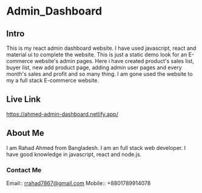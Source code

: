 # Admin_Dashboard
## Intro
This is my react admin dashboard website. I have used javascript, react and material ui to complete the website. This is just a static demo look for an E-commerce website's admin pages. Here i have created product's sales list, buyer list, new add product page, adding admin user pages and every month's sales and profit and so many thing. I am gone used the website to my a full stack E-commerce website.
## Live Link
https://ahmed-admin-dashboard.netlify.app/
## About Me
I am Rahad Ahmed from Bangladesh. I am an full stack web developer. I have good knowledge in javascript, react and node.js.
### Contact Me
Email:: rrahad7867@gmail.com
Mobile:: +8801789914078
